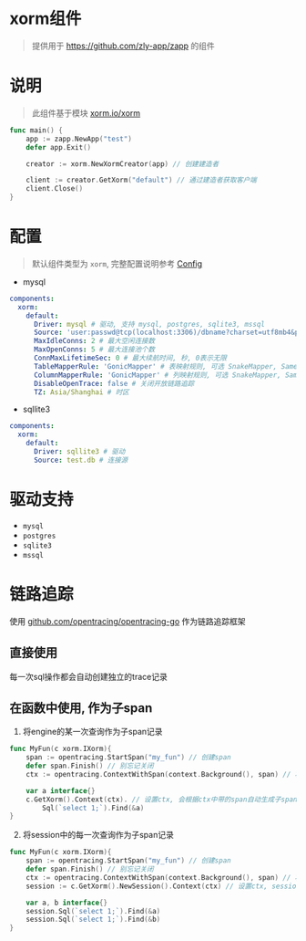 # xorm组件

> 提供用于 https://github.com/zly-app/zapp 的组件

# 说明

> 此组件基于模块 [xorm.io/xorm](https://gitea.com/xorm/xorm)

```go
func main() {
    app := zapp.NewApp("test")
    defer app.Exit()

    creator := xorm.NewXormCreator(app) // 创建建造者

    client := creator.GetXorm("default") // 通过建造者获取客户端
    client.Close()
}
``` 

# 配置

> 默认组件类型为 `xorm`, 完整配置说明参考 [Config](./config.go)

+ mysql

```yaml
components:
  xorm:
    default:
      Driver: mysql # 驱动, 支持 mysql, postgres, sqlite3, mssql
      Source: 'user:passwd@tcp(localhost:3306)/dbname?charset=utf8mb4&parseTime=True&loc=Local' # 连接源
      MaxIdleConns: 2 # 最大空闲连接数
      MaxOpenConns: 5 # 最大连接池个数
      ConnMaxLifetimeSec: 0 # 最大续航时间, 秒, 0表示无限
      TableMapperRule: 'GonicMapper' # 表映射规则, 可选 SnakeMapper, SameMapper, GonicMapper, 默认为 GonicMapper
      ColumnMapperRule: 'GonicMapper' # 列映射规则, 可选 SnakeMapper, SameMapper, GonicMapper, 默认为 GonicMapper
      DisableOpenTrace: false # 关闭开放链路追踪
      TZ: Asia/Shanghai # 时区
```

+ sqllite3

```yaml
components:
  xorm:
    default:
      Driver: sqllite3 # 驱动
      Source: test.db # 连接源
```

# 驱动支持

+ `mysql`
+ `postgres`
+ `sqlite3`
+ `mssql`

# 链路追踪

使用 [github.com/opentracing/opentracing-go](https://github.com/opentracing/opentracing-go) 作为链路追踪框架

## 直接使用

每一次sql操作都会自动创建独立的trace记录

## 在函数中使用, 作为子span

1. 将engine的某一次查询作为子span记录

```go
func MyFun(c xorm.IXorm){
    span := opentracing.StartSpan("my_fun") // 创建span
    defer span.Finish() // 别忘记关闭
    ctx := opentracing.ContextWithSpan(context.Background(), span) // 将span存入ctx

    var a interface{}
    c.GetXorm().Context(ctx). // 设置ctx, 会根据ctx中带的span自动生成子span
        Sql(`select 1;`).Find(&a)
}
```

2. 将session中的每一次查询作为子span记录

```go
func MyFun(c xorm.IXorm){
    span := opentracing.StartSpan("my_fun") // 创建span
    defer span.Finish() // 别忘记关闭
    ctx := opentracing.ContextWithSpan(context.Background(), span) // 将span存入ctx
    session := c.GetXorm().NewSession().Context(ctx) // 设置ctx, session中的每次操作都会自动生成一个子span

    var a, b interface{}
    session.Sql(`select 1;`).Find(&a)
    session.Sql(`select 1;`).Find(&b)
}
```
